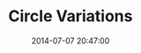 ---
layout: lab-single.hbs
title: Circle Variations
date: 2014-07-07 20:47:00
description: A collections of interactive drawings representing seismic activity in Colombia. Each stroke of the drawing is defined by the seismic data over a year.
tags: earthquakes ingeominas
image: https://farm8.staticflickr.com/7496/16034760288_e78ef83d54_b.jpg
thumb: https://farm8.staticflickr.com/7496/16034760288_e78ef83d54.jpg
libraries:
  - jquery
  - jqueryUi
gFont: "Inconsolata:400,700"
scripts:
  - Functions
---